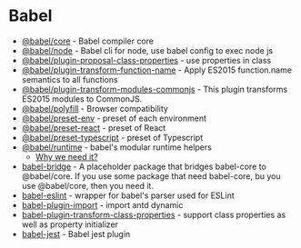 # Babel
- [@babel/core](https://www.npmjs.com/package/@babel/core) - Babel compiler core
- [@babel/node](https://www.npmjs.com/package/@babel/node) - Babel cli for node, use babel config to exec node js
- [@babel/plugin-proposal-class-properties](https://github.com/babel/babel/tree/master/packages/babel-plugin-proposal-class-properties) - use properties in class
- [@babel/plugin-transform-function-name](https://www.npmjs.com/package/@babel/plugin-transform-function-name) - Apply ES2015 function.name semantics to all functions 
- [@babel/plugin-transform-modules-commonjs](https://www.npmjs.com/package/@babel/plugin-transform-modules-commonjs) - This plugin transforms ES2015 modules to CommonJS.
- [@babel/polyfill](https://www.npmjs.com/package/@babel/polyfill) - Browser compatibility
- [@babel/preset-env](https://www.npmjs.com/package/@babel/preset-env) - preset of each environment
- [@babel/preset-react](https://www.npmjs.com/package/@babel/preset-react) - preset of React
- [@babel/preset-typescript](https://www.npmjs.com/package/@babel/preset-typescript) - preset of Typescript
- [@babel/runtime](https://www.npmjs.com/package/@babel/runtime) - babel's modular runtime helpers
    - [Why we need it?](https://omnipotent-front-end.github.io/library/babel.html#%E4%B8%BA%E4%BB%80%E4%B9%88%E9%9C%80%E8%A6%81-babel-runtime-%E5%AE%83%E5%92%8C-babel-polyfill%E6%9C%89%E4%BB%80%E4%B9%88%E5%8C%BA%E5%88%AB%EF%BC%9F)
- [babel-bridge](https://github.com/babel/babel-bridge) - A placeholder package that bridges babel-core to @babel/core. If you use some package that need babel-core, bu you use @babel/core, then you need it.
- [babel-eslint](https://github.com/babel/babel-eslint) - wrapper for babel's parser used for ESLint
- [babel-plugin-import](https://www.npmjs.com/package/babel-plugin-import) - import antd dynamic
- [babel-plugin-transform-class-properties](https://www.npmjs.com/package/babel-plugin-transform-class-properties) - support class properties as well as property initializer
- [babel-jest](https://www.npmjs.com/package/babel-jest) - Babel jest plugin